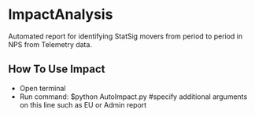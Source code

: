 # ImpactAnalysis
Automated report for identifying StatSig movers from period to period in NPS from Telemetry data.

## How To Use Impact
* Open terminal
* Run command: $python AutoImpact.py #specify additional arguments on this line such as EU or Admin report
